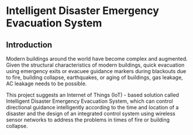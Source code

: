 # Intelligent Disaster Emergency Evacuation System

## Introduction

Modern buildings around the world have become complex and augmented. Given the structural characteristics of modern buildings, quick evacuation using emergency exits or evacuee guidance markers during blackouts due to fire, building collapse, earthquakes, or aging of buildings, gas leakage, AC leakage needs to be possible.

 This project suggests an Internet of Things (IoT) - based solution called Intelligent Disaster Emergency Evacuation System, which can control directional guidance intelligently according to the time and location of a disaster and the design of an integrated control system using wireless sensor networks to address the problems in times of fire or building collapse.
